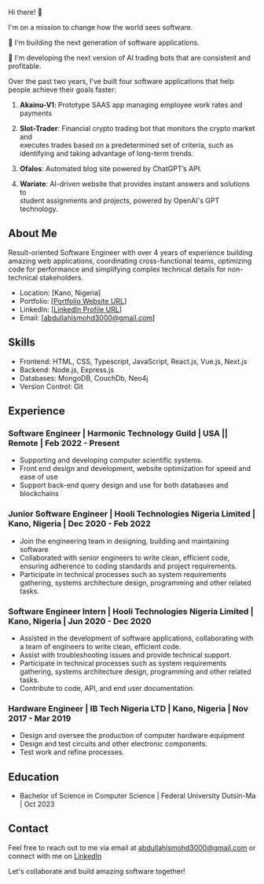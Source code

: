 Hi there! 👋 <br>

I'm on a mission to change how the world sees software.

🌱 I'm building the next generation of software applications.

🍁 I'm developing the next version of AI trading bots that are consistent and profitable.

Over the past two years, I've built four software applications that help people achieve their goals faster:

1. **Akainu-V1**: Prototype SAAS app managing employee work rates and payments <br>

2. **Slot-Trader**: Financial crypto trading bot that monitors the crypto market and<br>
executes trades based on a predetermined set of criteria, such as<br>
identifying and taking advantage of long-term trends.<br>

3. **Ofalos**: Automated blog site powered by ChatGPT’s API.<br>

4. **Wariate**: AI-driven website that provides instant answers and solutions to<br>
student assignments and projects, powered by OpenAI's GPT<br>
technology.<br>

## About Me

Result-oriented Software Engineer with over 4 years of experience building amazing
web
applications,
coordinating
cross-functional
teams,
optimizing
code
for
performance and simplifying complex technical details for non-technical stakeholders.

- Location: [Kano, Nigeria]
- Portfolio: [[Portfolio Website URL](https://github.com/Abdullahi-design)]
- LinkedIn: [[LinkedIn Profile URL](https://www.linkedin.com/in/abdullahi-sani-mohammed/)]
- Email: [abdullahismohd3000@gmail.com]

## Skills

- Frontend: HTML, CSS, Typescript, JavaScript, React.js, Vue.js, Next.js
- Backend: Node.js, Express.js
- Databases: MongoDB, CouchDb, Neo4j
- Version Control: Git

## Experience

### Software Engineer | Harmonic Technology Guild | USA || Remote | Feb 2022 - Present
- Supporting and developing computer scientific systems.
- Front end design and development, website optimization for speed and
ease of use
- Support back-end query design and use for both databases and
blockchains

### Junior Software Engineer | Hooli Technologies Nigeria Limited | Kano, Nigeria | Dec 2020 - Feb 2022
- Join the engineering team in designing, building and maintaining software
- Collaborated with senior engineers to write clean, efficient code, ensuring
adherence to coding standards and project requirements.
- Participate in technical processes such as system requirements gathering,
systems architecture design, programming and other related tasks.

### Software Engineer Intern | Hooli Technologies Nigeria Limited | Kano, Nigeria | Jun 2020 - Dec 2020
- Assisted in the development of software applications, collaborating with a team
of engineers to write clean, efficient code.
- Assist with troubleshooting issues and provide technical support.
- Participate in technical processes such as system requirements gathering,
systems architecture design, programming and other related tasks.
- Contribute to code, API, and end user documentation.

### Hardware Engineer | IB Tech Nigeria LTD | Kano, Nigeria | Nov 2017 - Mar 2019
- Design and oversee the production of computer hardware equipment
- Design and test circuits and other electronic components.
- Test work and refine processes.

## Education

- Bachelor of Science in Computer Science | Federal University Dutsin-Ma | Oct 2023

## Contact

Feel free to reach out to me via email at abdullahismohd3000@gmail.com or connect with me on [LinkedIn](https://www.linkedin.com/in/abdullahi-sani-mohammed/)

Let's collaborate and build amazing software together!
